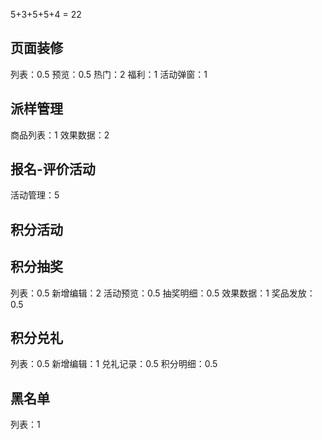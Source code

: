 5+3+5+5+4 = 22

## 页面装修
列表：0.5
预览：0.5
热门：2
福利：1
活动弹窗：1
## 派样管理
商品列表：1
效果数据：2
## 报名-评价活动
活动管理：5
## 积分活动
## 积分抽奖
列表：0.5
新增编辑：2
活动预览：0.5
抽奖明细：0.5
效果数据：1
奖品发放：0.5
## 积分兑礼
列表：0.5
新增编辑：1
兑礼记录：0.5
积分明细：0.5
## 黑名单
列表：1

